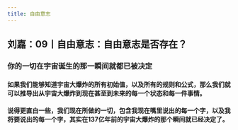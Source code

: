 ```yaml
---
title: 自由意志
---
```


## 刘嘉：09丨自由意志：自由意志是否存在？
### 你的一切在宇宙诞生的那一瞬间就都已被决定
#### 如果我们能够知道宇宙大爆炸的所有初始值，以及所有的规则和公式，那么我们就可以推导出从宇宙大爆炸到现在甚至到未来的每一个状态和每一件事情。
#### 说得更直白一些，我们现在所做的一切，包含我现在嘴里说出的每一个字，以及我将要说出的每一个字，其实在137亿年前的宇宙大爆炸的那个瞬间就已经决定了。
